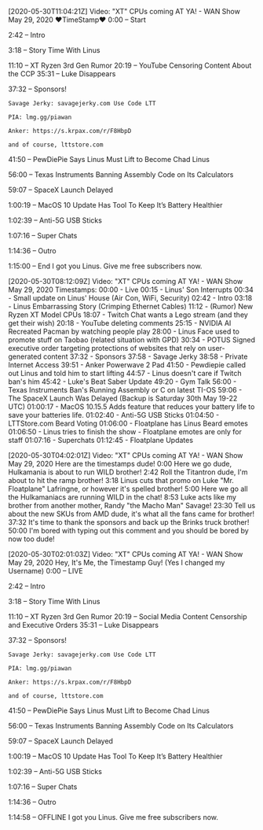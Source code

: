 [2020-05-30T11:04:21Z] Video: "XT" CPUs coming AT YA! - WAN Show May 29, 2020 
❤️TimeStamp❤️
0:00 – Start
2:42 – Intro
3:18 – Story Time With Linus
11:10 – XT Ryzen 3rd Gen Rumor
20:19 – YouTube Censoring Content About the CCP
35:31 – Luke Disappears
37:32 – Sponsors!
	Savage Jerky: savagejerky.com Use Code LTT
	PIA: lmg.gg/piawan
	Anker: https://s.krpax.com/r/F8HbpD
	and of course, lttstore.com
41:50 – PewDiePie Says Linus Must Lift to Become Chad Linus
56:00 – Texas Instruments Banning Assembly Code on Its Calculators
59:07 – SpaceX Launch Delayed
1:00:19 – MacOS 10 Update Has Tool To Keep It’s Battery Healthier
1:02:39 – Anti-5G USB Sticks
1:07:16 – Super Chats
1:14:36 – Outro
1:15:00 – End
I got you Linus.
Give me free subscribers now.

[2020-05-30T08:12:09Z] Video: "XT" CPUs coming AT YA! - WAN Show May 29, 2020 
Timestamps:
00:00 - Live
00:15 - Linus' Son Interrupts
00:34 - Small update on Linus' House (Air Con, WiFi, Security)
02:42 - Intro
03:18 - Linus Embarrassing Story (Crimping Ethernet Cables)
11:12 - (Rumor) New Ryzen XT Model CPUs
18:07 - Twitch Chat wants a Lego stream (and they get their wish)
20:18 - YouTube deleting comments
25:15 - NVIDIA AI Recreated Pacman by watching people play
28:00 - Linus Face used to promote stuff on Taobao (related situation with GPD)
30:34 - POTUS Signed executive order targeting protections of websites that rely on user-generated content
37:32 - Sponsors
37:58 - Savage Jerky
38:58 - Private Internet Access
39:51 - Anker Powerwave 2 Pad
41:50 - Pewdiepie called out Linus and told him to start lifting
44:57 - Linus doesn't care if Twitch ban's him
45:42 - Luke's Beat Saber Update
49:20 - Gym Talk
56:00 - Texas Instruments Ban's Running Assembly or C on latest TI-OS
59:06 - The SpaceX Launch Was Delayed (Backup is Saturday 30th May 19-22 UTC)
01:00:17 - MacOS 10.15.5 Adds feature that reduces your battery life to save your batteries life.
01:02:40 - Anti-5G USB Sticks
01:04:50 - LTTStore.com Beard Voting
01:06:00 - Floatplane has Linus Beard emotes
01:06:50 - Linus tries to finish the show - Floatplane emotes are only for staff
01:07:16 - Superchats
01:12:45 - Floatplane Updates

[2020-05-30T04:02:01Z] Video: "XT" CPUs coming AT YA! - WAN Show May 29, 2020 
Here are the timestamps dude!
0:00 Here we go dude, Hulkamania is about to run WILD brother!
2:42 Roll the Titantron dude, I'm about to hit the ramp brother!
3:18 Linus cuts that promo on Luke "Mr. Floatplane" Lafringne, or however it's spelled brother!
5:00 Here we go all the Hulkamaniacs are running WILD in the chat!
8:53 Luke acts like my brother from another mother, Randy "the Macho Man" Savage!
23:30 Tell us about the new SKUs from AMD dude, it's what all the fans came for brother!
37:32 It's time to thank the sponsors and back up the Brinks truck brother!
50:00 I'm bored with typing out this comment and you should be bored by now too dude!

[2020-05-30T02:01:03Z] Video: "XT" CPUs coming AT YA! - WAN Show May 29, 2020 
Hey, It's Me, the Timestamp Guy!
(Yes I changed my Username)
0:00 – LIVE
2:42 – Intro
3:18 – Story Time With Linus
11:10 – XT Ryzen 3rd Gen Rumor
20:19 – Social Media Content Censorship and Executive Orders
35:31 – Luke Disappears
37:32 – Sponsors!
	Savage Jerky: savagejerky.com Use Code LTT
	PIA: lmg.gg/piawan
	Anker: https://s.krpax.com/r/F8HbpD
	and of course, lttstore.com
41:50 – PewDiePie Says Linus Must Lift to Become Chad Linus
56:00 – Texas Instruments Banning Assembly Code on Its Calculators
59:07 – SpaceX Launch Delayed
1:00:19 – MacOS 10 Update Has Tool To Keep It’s Battery Healthier
1:02:39 – Anti-5G USB Sticks
1:07:16 – Super Chats
1:14:36 – Outro
1:14:58 – OFFLINE
I got you Linus.
Give me free subscribers now.

